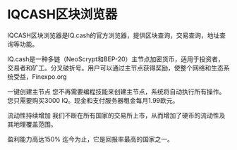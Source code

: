 # IQCASH区块浏览器


IQCASH区块浏览器是IQ.cash的官方浏览器，提供区块查询，交易查询，地址查询等功能。

IQ.cash是一种多链（NeoScrypt和BEP-20）主节点加密货币，适用于投资者，交易者和矿工。分叉破折号。用户可以通过主节点获得奖励，使整个网络和生态系统受益，Finexpo.org

一键创建主节点
您不再需要编程技能来创建主节点，系统将自动执行所有操作。您只需要购买3000 IQ。现金和支付服务器租金每月1.99欧元。

流动性持续增加
我们不断在所有国家的交易所上市，从而增加了硬币的流动性及其地理覆盖范围。

盈利能力高达150%
迄今为止，它是回报率最高的国家之一。
